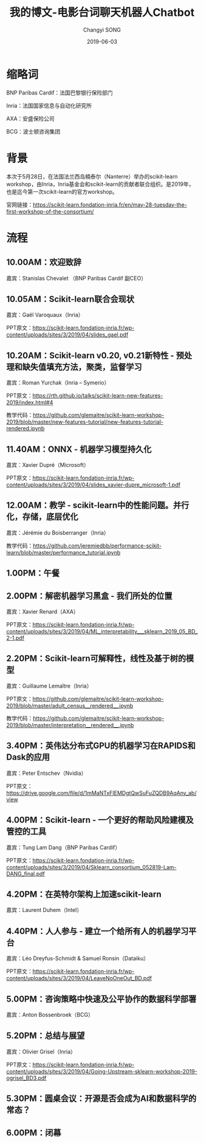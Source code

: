 ﻿---
layout: post
title: 我的博文-电影台词聊天机器人Chatbot
date: 2019-06-03
img: post-ws-sklearn-munu.jpg
tags: [Blog, Workshop]
author: Changyi SONG 
---

# 缩略词
BNP Paribas Cardif：法国巴黎银行保险部门

Inria：法国国家信息与自动化研究所

AXA：安盛保险公司

BCG：波士顿咨询集团

# 背景
本次于5月28日，在法国法兰西岛楠泰尔（Nanterre）举办的scikit-learn workshop，由Inria，Inria基金会和scikit-learn的贡献者联合组织。是2019年，也是迄今第一次scikit-learn的官方workshop。

官网链接：https://scikit-learn.fondation-inria.fr/en/may-28-tuesday-the-first-workshop-of-the-consortium/

# 流程
## 10.00AM：欢迎致辞
嘉宾：Stanislas Chevalet （BNP Paribas Cardif 副CEO）
## 10.05AM：Scikit-learn联合会现状
嘉宾：Gaël Varoquaux（Inria）

PPT原文：https://scikit-learn.fondation-inria.fr/wp-content/uploads/sites/3/2019/04/slides_gael.pdf
## 10.20AM：Scikit-learn v0.20, v0.21新特性 - 预处理和缺失值填充方法，聚类，监督学习
嘉宾：Roman Yurchak（Inria – Symerio）

PPT原文：https://rth.github.io/talks/scikit-learn-new-features-2019/index.html#4

教学代码：https://github.com/glemaitre/scikit-learn-workshop-2019/blob/master/new-features-tutorial/new-features-tutorial-rendered.ipynb
## 11.40AM：ONNX - 机器学习模型持久化
嘉宾：Xavier Dupré（Microsoft）

PPT原文：https://scikit-learn.fondation-inria.fr/wp-content/uploads/sites/3/2019/04/slides_xavier-dupre_microsoft-1.pdf
## 12.00AM：教学 - scikit-learn中的性能问题。并行化，存储，底层优化
嘉宾：Jérémie du Boisberranger（Inria）

教学代码：https://github.com/jeremiedbb/performance-scikit-learn/blob/master/performance_tutorial.ipynb
## 1.00PM：午餐
## 2.00PM：解密机器学习黑盒 - 我们所处的位置
嘉宾：Xavier Renard（AXA）

PPT原文：https://scikit-learn.fondation-inria.fr/wp-content/uploads/sites/3/2019/04/ML_interpretability___sklearn_2019_05_BD_2-1.pdf
## 2.20PM：Scikit-learn可解释性，线性及基于树的模型
嘉宾：Guillaume Lemaître（Inria）

PPT原文：https://github.com/glemaitre/scikit-learn-workshop-2019/blob/master/adult_census__rendered__.ipynb

教学代码：https://github.com/glemaitre/scikit-learn-workshop-2019/blob/master/interpretation__rendered__.ipynb
## 3.40PM：英伟达分布式GPU的机器学习在RAPIDS和Dask的应用
嘉宾：Peter Entschev（Nvidia）

PPT原文：https://drive.google.com/file/d/1mMaNTxFIEMDgtQwSuFuZQDB9AqAny_ab/view
## 4.00PM：Scikit-learn - 一个更好的帮助风险建模及管控的工具
嘉宾：Tung Lam Dang（BNP Paribas Cardif）

PPT原文：https://scikit-learn.fondation-inria.fr/wp-content/uploads/sites/3/2019/04/Sklearn_consortium_052819-Lam-DANG_final.pdf
## 4.20PM：在英特尔架构上加速scikit-learn
嘉宾：Laurent Duhem（Intel）
## 4.40PM：人人参与 - 建立一个给所有人的机器学习平台
嘉宾：Léo Dreyfus-Schmidt & Samuel Ronsin（Dataiku）

PPT原文：https://scikit-learn.fondation-inria.fr/wp-content/uploads/sites/3/2019/04/LeaveNoOneOut_BD.pdf
## 5.00PM：咨询策略中快速及公平协作的数据科学部署
嘉宾：Anton Bossenbroek（BCG）
## 5.20PM：总结与展望
嘉宾：Olivier Grisel（Inria）

PPT原文：https://scikit-learn.fondation-inria.fr/wp-content/uploads/sites/3/2019/04/Going-Upstream-sklearn-workshop-2019-ogrisel_BD3.pdf
## 5.30PM：圆桌会议：开源是否会成为AI和数据科学的常态？
## 6.00PM：闭幕
